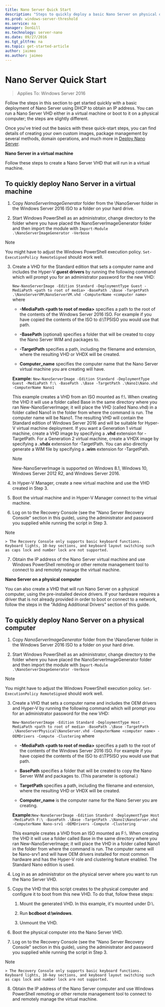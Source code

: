 ```yaml
---
title: Nano Server Quick Start
description: "Steps to quickly deploy a basic Nano Server on physical or virtual machines"
ms.prod: windows-server-threshold
ms.service: na
manager: DonGill
ms.technology: server-nano
ms.date: 09/27/2016
ms.tgt_pltfrm: na
ms.topic: get-started-article
author: jaimeo
ms.author: jaimeo
---
```

# Nano Server Quick Start

>Applies To: Windows Server 2016

Follow the steps in this section to get started quickly with a basic deployment of Nano Server using DHCP to obtain an IP address. You can run a Nano Server VHD either in a virtual machine or boot to it on a physical computer; the steps are slightly different.

Once you've tried out the basics with these quick-start steps, you can find details of creating your own custom images, package management by several methods, domain operations, and much more in [Deploy Nano Server](Deploy-Nano-Server.md).
  
**Nano Server in a virtual machine**  
  
Follow these steps to create a Nano Server VHD that will run in a virtual machine.  
  
## To quickly deploy Nano Server in a virtual machine  
  
1.  Copy *NanoServerImageGenerator* folder from the \NanoServer folder in the Windows Server 2016 ISO to a folder on your hard drive.  
  
2.  Start Windows PowerShell as an administrator, change directory to the folder where you have placed the NanoServerImageGenerator folder and then import the module with `Import-Module .\NanoServerImageGenerator -Verbose`  
>[!NOTE]  
>You might have to adjust the Windows PowerShell execution policy. `Set-ExecutionPolicy RemoteSigned` should work well.  
  
3.  Create a VHD for the Standard edition that sets a computer name and includes the Hyper-V **guest drivers** by running the following command which will prompt you for an administrator password for the new VHD:  
  
    `New-NanoServerImage -Edition Standard -DeploymentType Guest -MediaPath <path to root of media> -BasePath .\Base -TargetPath .\NanoServerVM\NanoServerVM.vhd -ComputerName <computer name>` where  
  
    -   **-MediaPath <path to root of media\>** specifies a path to the root of the contents of the Windows Server 2016 ISO. For example if you have copied the contents of the ISO to d:\TP5ISO you would use that path.  
  
    -   **-BasePath** (optional) specifies a folder that will be created to copy the Nano Server WIM and packages to.  
  
    -   **-TargetPath** specifies a path, including the filename and extension, where the resulting VHD or VHDX will be created.  
  
    -   **Computer_name** specifies the computer name that the Nano Server virtual machine you are creating will have.  
  
    **Example:** `New-NanoServerImage -Edition Standard -DeploymentType Guest -MediaPath f:\ -BasePath .\Base -TargetPath .\Nano1\Nano.vhd -ComputerName Nano1`  
  
    This example creates a VHD from an ISO mounted as f:\\. When creating the VHD it will use a folder called Base in the same directory where you ran New-NanoServerImage; it will place the VHD (called Nano.vhd) in a folder called Nano1 in the folder from where the command is run. The computer name will be Nano1. The resulting VHD will contain the Standard edition of Windows Server 2016 and will be suitable for Hyper-V virtual machine deployment. If you want a Generation 1 virtual machine, create a VHD image by specifying a  **.vhd** extension for -TargetPath. For a Generation 2 virtual machine, create a VHDX image by specifying a  **.vhdx** extension for -TargetPath. You can also directly generate a WIM file by specifying a **.wim** extension for -TargetPath.  
  
    > [!NOTE]  
    > New-NanoServerImage is supported on Windows 8.1, Windows 10, Windows Server 2012 R2, and Windows Server 2016.  
  
4.  In Hyper-V Manager, create a new virtual machine and use the VHD created in Step 3.  
  
5.  Boot the virtual machine and in Hyper-V Manager connect to the virtual machine.  
  
6.  Log on to the Recovery Console (see the "Nano Server Recovery Console" section in this guide), using the administrator and password you supplied while running the script in Step 3.  
 > [!NOTE]  
    > The Recovery Console only supports basic keyboard functions. Keyboard lights, 10-key sections, and keyboard layout switching such as caps lock and number lock are not supported.
  
7.  Obtain the IP address of the Nano Server virtual machine and use Windows PowerShell remoting or other remote management tool to connect to and remotely manage the virtual machine.  
  
**Nano Server on a physical computer**  
  
You can also create a VHD that will run Nano Server on a physical computer, using the pre-installed device drivers. If your hardware requires a driver that is not already provided in order to boot or connect to a network, follow the steps in the "Adding Additional Drivers" section of this guide.  
  
## To quickly deploy Nano Server on a physical computer  
  
1.  Copy *NanoServerImageGenerator* folder from the \NanoServer folder in the Windows Server 2016 ISO to a folder on your hard drive.  
  
2.  Start Windows PowerShell as an administrator, change directory to the folder where you have placed the NanoServerImageGenerator folder and then import the module with `Import-Module .\NanoServerImageGenerator -Verbose`  
  
>[!NOTE]  
>You might have to adjust the Windows PowerShell execution policy. `Set-ExecutionPolicy RemoteSigned` should work well.  
  
3.  Create a VHD that sets a computer name and includes the OEM drivers and Hyper-V by running the following command which will prompt you for an administrator password for the new VHD:  
  
    `New-NanoServerImage -Edition Standard -DeploymentType Host -MediaPath <path to root of media> -BasePath .\Base -TargetPath .\NanoServerPhysical\NanoServer.vhd -ComputerName <computer name> -OEMDrivers -Compute -Clustering` where  
  
    -   **-MediaPath <path to root of media\>** specifies a path to the root of the contents of the Windows Server 2016 ISO. For example if you have copied the contents of the ISO to d:\TP5ISO you would use that path.  
  
    -   **BasePath** specifies a folder that will be created to copy the Nano Server WIM and packages to. (This parameter is optional.)  
  
    -   **TargetPath** specifies a path, including the filename and extension, where the resulting VHD or VHDX will be created.  
  
    -   **Computer_name** is the computer name for the Nano Server you are creating.  
  
    **Example:**`New-NanoServerImage -Edition Standard -DeploymentType Host -MediaPath F:\ -BasePath .\Base -TargetPath .\Nano1\NanoServer.vhd -ComputerName Nano-srv1 -OEMDrivers -Compute -Clustering`  
  
    This example creates a VHD from an ISO mounted as F:\\. When creating the VHD it will use a folder called Base in the same directory where you ran New-NanoServerImage; it will place the VHD in a folder called Nano1 in the folder from where the command is run. The computer name will be Nano-srv1 and will have OEM drivers installed for most common hardware and has the Hyper-V role and clustering feature enabled. The Standard Nano edition is used.  
  
4.  Log in as an administrator on the physical server where you want to run the Nano Server VHD.  
  
5.  Copy the VHD that this script creates to the physical computer and configure it to boot from this new VHD. To do that, follow these steps:  
  
    1.  Mount the generated VHD. In this example, it's mounted under D:\\.  
  
    2.  Run **bcdboot d:\windows**.  
  
    3.  Unmount the VHD.  
  
6.  Boot the physical computer into the Nano Server VHD.  
  
7.  Log on to the Recovery Console (see the "Nano Server Recovery Console" section in this guide), using the administrator and password you supplied while running the script in Step 3.
> [!NOTE]  
    > The Recovery Console only supports basic keyboard functions. Keyboard lights, 10-key sections, and keyboard layout switching such as caps lock and number lock are not supported. 
  
8.  Obtain the IP address of the Nano Server computer and use Windows PowerShell remoting or other remote management tool to connect to and remotely manage the virtual machine.  
